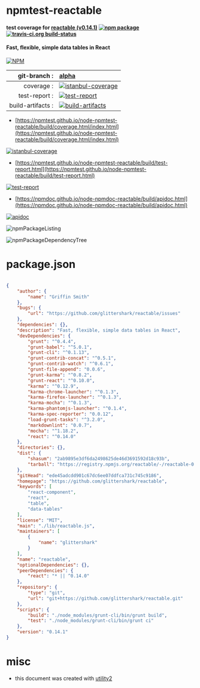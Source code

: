 # npmtest-reactable

#### test coverage for  [reactable (v0.14.1)](https://github.com/glittershark/reactable)  [![npm package](https://img.shields.io/npm/v/npmtest-reactable.svg?style=flat-square)](https://www.npmjs.org/package/npmtest-reactable) [![travis-ci.org build-status](https://api.travis-ci.org/npmtest/node-npmtest-reactable.svg)](https://travis-ci.org/npmtest/node-npmtest-reactable)

#### Fast, flexible, simple data tables in React

[![NPM](https://nodei.co/npm/reactable.png?downloads=true&downloadRank=true&stars=true)](https://www.npmjs.com/package/reactable)

| git-branch : | [alpha](https://github.com/npmtest/node-npmtest-reactable/tree/alpha)|
|--:|:--|
| coverage : | [![istanbul-coverage](https://npmtest.github.io/node-npmtest-reactable/build/coverage.badge.svg)](https://npmtest.github.io/node-npmtest-reactable/build/coverage.html/index.html)|
| test-report : | [![test-report](https://npmtest.github.io/node-npmtest-reactable/build/test-report.badge.svg)](https://npmtest.github.io/node-npmtest-reactable/build/test-report.html)|
| build-artifacts : | [![build-artifacts](https://npmtest.github.io/node-npmtest-reactable/glyphicons_144_folder_open.png)](https://github.com/npmtest/node-npmtest-reactable/tree/gh-pages/build)|

- [https://npmtest.github.io/node-npmtest-reactable/build/coverage.html/index.html](https://npmtest.github.io/node-npmtest-reactable/build/coverage.html/index.html)

[![istanbul-coverage](https://npmtest.github.io/node-npmtest-reactable/build/screenCapture.buildCi.browser.%252Ftmp%252Fbuild%252Fcoverage.lib.html.png)](https://npmtest.github.io/node-npmtest-reactable/build/coverage.html/index.html)

- [https://npmtest.github.io/node-npmtest-reactable/build/test-report.html](https://npmtest.github.io/node-npmtest-reactable/build/test-report.html)

[![test-report](https://npmtest.github.io/node-npmtest-reactable/build/screenCapture.buildCi.browser.%252Ftmp%252Fbuild%252Ftest-report.html.png)](https://npmtest.github.io/node-npmtest-reactable/build/test-report.html)

- [https://npmdoc.github.io/node-npmdoc-reactable/build/apidoc.html](https://npmdoc.github.io/node-npmdoc-reactable/build/apidoc.html)

[![apidoc](https://npmdoc.github.io/node-npmdoc-reactable/build/screenCapture.buildCi.browser.%252Ftmp%252Fbuild%252Fapidoc.html.png)](https://npmdoc.github.io/node-npmdoc-reactable/build/apidoc.html)

![npmPackageListing](https://npmtest.github.io/node-npmtest-reactable/build/screenCapture.npmPackageListing.svg)

![npmPackageDependencyTree](https://npmtest.github.io/node-npmtest-reactable/build/screenCapture.npmPackageDependencyTree.svg)



# package.json

```json

{
    "author": {
        "name": "Griffin Smith"
    },
    "bugs": {
        "url": "https://github.com/glittershark/reactable/issues"
    },
    "dependencies": {},
    "description": "Fast, flexible, simple data tables in React",
    "devDependencies": {
        "grunt": "^0.4.4",
        "grunt-babel": "^5.0.1",
        "grunt-cli": "^0.1.13",
        "grunt-contrib-concat": "^0.5.1",
        "grunt-contrib-watch": "^0.6.1",
        "grunt-file-append": "0.0.6",
        "grunt-karma": "^0.8.2",
        "grunt-react": "^0.10.0",
        "karma": "^0.12.9",
        "karma-chrome-launcher": "^0.1.3",
        "karma-firefox-launcher": "^0.1.3",
        "karma-mocha": "^0.1.3",
        "karma-phantomjs-launcher": "^0.1.4",
        "karma-spec-reporter": "0.0.12",
        "load-grunt-tasks": "^3.2.0",
        "markdownlint": "0.0.7",
        "mocha": "^1.18.2",
        "react": "^0.14.0"
    },
    "directories": {},
    "dist": {
        "shasum": "2ab9895e3df6da2498625de46d3691592d18c93b",
        "tarball": "https://registry.npmjs.org/reactable/-/reactable-0.14.1.tgz"
    },
    "gitHead": "ede45adcdd901c67dc6ee07ddfca731c745c9186",
    "homepage": "https://github.com/glittershark/reactable",
    "keywords": [
        "react-component",
        "react",
        "table",
        "data-tables"
    ],
    "license": "MIT",
    "main": "./lib/reactable.js",
    "maintainers": [
        {
            "name": "glittershark"
        }
    ],
    "name": "reactable",
    "optionalDependencies": {},
    "peerDependencies": {
        "react": "* || ^0.14.0"
    },
    "repository": {
        "type": "git",
        "url": "git+https://github.com/glittershark/reactable.git"
    },
    "scripts": {
        "build": "./node_modules/grunt-cli/bin/grunt build",
        "test": "./node_modules/grunt-cli/bin/grunt ci"
    },
    "version": "0.14.1"
}
```



# misc
- this document was created with [utility2](https://github.com/kaizhu256/node-utility2)
